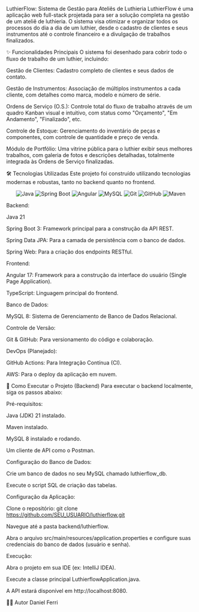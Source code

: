 LuthierFlow: Sistema de Gestão para Ateliês de Luthieria
LuthierFlow é uma aplicação web full-stack projetada para ser a solução completa na gestão de um ateliê de luthieria. O sistema visa otimizar e organizar todos os processos do dia a dia de um luthier, desde o cadastro de clientes e seus instrumentos até o controle financeiro e a divulgação de trabalhos finalizados.

✨ Funcionalidades Principais
O sistema foi desenhado para cobrir todo o fluxo de trabalho de um luthier, incluindo:

Gestão de Clientes: Cadastro completo de clientes e seus dados de contato.

Gestão de Instrumentos: Associação de múltiplos instrumentos a cada cliente, com detalhes como marca, modelo e número de série.

Ordens de Serviço (O.S.): Controle total do fluxo de trabalho através de um quadro Kanban visual e intuitivo, com status como "Orçamento", "Em Andamento", "Finalizado", etc.

Controle de Estoque: Gerenciamento do inventário de peças e componentes, com controle de quantidade e preço de venda.

Módulo de Portfólio: Uma vitrine pública para o luthier exibir seus melhores trabalhos, com galeria de fotos e descrições detalhadas, totalmente integrada às Ordens de Serviço finalizadas.

🛠️ Tecnologias Utilizadas
Este projeto foi construído utilizando tecnologias modernas e robustas, tanto no backend quanto no frontend.

<p align="center">
<img src="https://img.shields.io/badge/Java-ED8B00?style=for-the-badge&logo=openjdk&logoColor=white" alt="Java"/>
<img src="https://img.shields.io/badge/Spring-6DB33F?style=for-the-badge&logo=spring&logoColor=white" alt="Spring Boot"/>
<img src="https://img.shields.io/badge/Angular-DD0031?style=for-the-badge&logo=angular&logoColor=white" alt="Angular"/>
<img src="https://img.shields.io/badge/MySQL-4479A1?style=for-the-badge&logo=mysql&logoColor=white" alt="MySQL"/>
<img src="https://www.google.com/search?q=https://img.shields.io/badge/Git-F05032%3Fstyle%3Dfor-the-badge%26logo%3Dgit%26logoColor%3Dwhite" alt="Git"/>
<img src="https://www.google.com/search?q=https://img.shields.io/badge/GitHub-181717%3Fstyle%3Dfor-the-badge%26logo%3Dgithub%26logoColor%3Dwhite" alt="GitHub"/>
<img src="https://www.google.com/search?q=https://img.shields.io/badge/Maven-C71A36%3Fstyle%3Dfor-the-badge%26logo%3Dapachemaven%26logoColor%3Dwhite" alt="Maven"/>
</p>

Backend:

Java 21

Spring Boot 3: Framework principal para a construção da API REST.

Spring Data JPA: Para a camada de persistência com o banco de dados.

Spring Web: Para a criação dos endpoints RESTful.

Frontend:

Angular 17: Framework para a construção da interface do usuário (Single Page Application).

TypeScript: Linguagem principal do frontend.

Banco de Dados:

MySQL 8: Sistema de Gerenciamento de Banco de Dados Relacional.

Controle de Versão:

Git & GitHub: Para versionamento do código e colaboração.

DevOps (Planejado):

GitHub Actions: Para Integração Contínua (CI).

AWS: Para o deploy da aplicação em nuvem.

🚀 Como Executar o Projeto (Backend)
Para executar o backend localmente, siga os passos abaixo:

Pré-requisitos:

Java (JDK) 21 instalado.

Maven instalado.

MySQL 8 instalado e rodando.

Um cliente de API como o Postman.

Configuração do Banco de Dados:

Crie um banco de dados no seu MySQL chamado luthierflow_db.

Execute o script SQL de criação das tabelas.

Configuração da Aplicação:

Clone o repositório: git clone https://github.com/SEU_USUARIO/luthierflow.git

Navegue até a pasta backend/luthierflow.

Abra o arquivo src/main/resources/application.properties e configure suas credenciais do banco de dados (usuário e senha).

Execução:

Abra o projeto em sua IDE (ex: IntelliJ IDEA).

Execute a classe principal LuthierflowApplication.java.

A API estará disponível em http://localhost:8080.

👨‍💻 Autor
Daniel Ferri